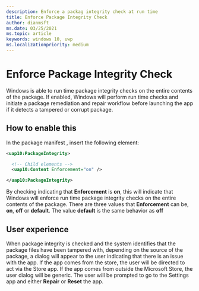 ```yaml
---
description: Enforce a packag integrity check at run time 
title: Enforce Package Integrity Check
author: dianmsft
ms.date: 03/25/2021
ms.topic: article
keywords: windows 10, uwp
ms.localizationpriority: medium
---
```


# Enforce Package Integrity Check
Windows is able to run time package integrity checks on the entire contents of the package. If enabled, Windows will perform run time checks and initiate a package remediation and repair workflow before launching the app if it detects a tampered or corrupt package.

## How to enable this 
In the package manifest , insert the following element: 

```xml
<uap10:PackageIntegrity>

  <!-- Child elements -->
  <uap10:Content Enforcement="on" />

</uap10:PackageIntegrity>
```

By checking indicating that **Enforcement** is **on**, this will indicate that Windows will enforce run time package integrity checks on the entire contents of the package. There are three values that **Enforcement** can be, **on**, **off** or **default**. The value **default** is the same behavior as **off** 

## User experience
When package integrity is checked and the system identifies that the package files have been tampered with, depending on the source of the package, a dialog will appear to the user indicating that there is an issue with the app. If the app comes from the store, the user will be directed to act via the Store app. If the app comes from outside the Microsoft Store, the user dialog will be generic. The user will be prompted to go to the Settings app and either **Repair** or **Reset** the app. 
